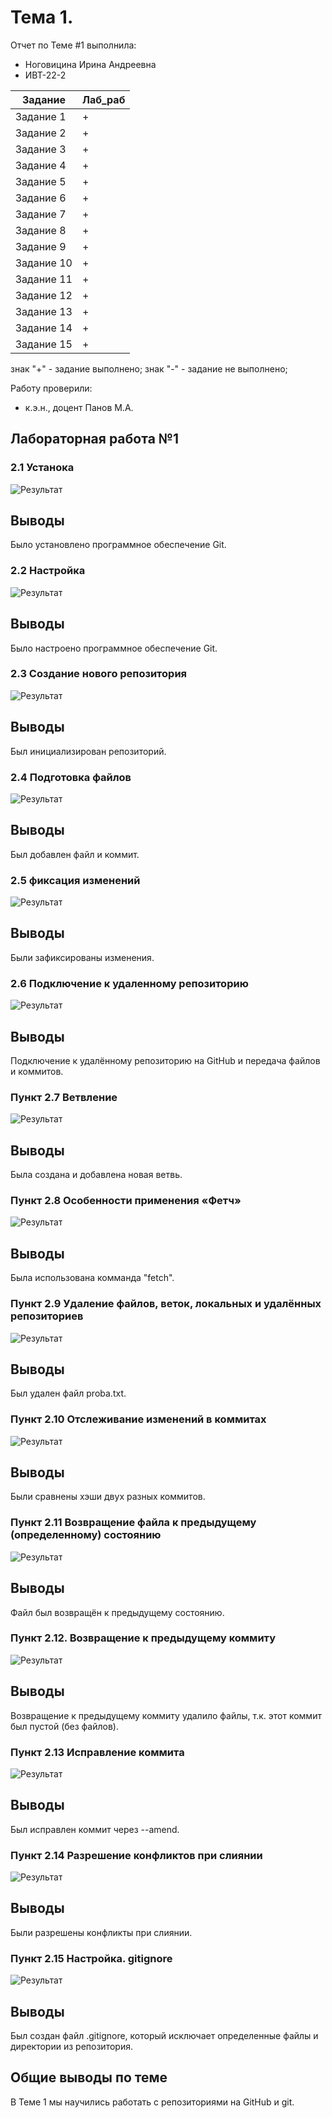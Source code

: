 # Тема 1.
Отчет по Теме #1 выполнила:
- Ноговицина Ирина Андреевна
- ИВТ-22-2

| Задание | Лаб_раб |
| ------ | ------ | 
| Задание 1 | + |
| Задание 2 | + |
| Задание 3 | + |
| Задание 4 | + |
| Задание 5 | + |
| Задание 6 | + |
| Задание 7 | + |
| Задание 8 | + |
| Задание 9 | + |
| Задание 10 | + |
| Задание 11 | + |
| Задание 12 | + |
| Задание 13 | + | 
| Задание 14 | + |
| Задание 15 | + |

знак "+" - задание выполнено; знак "-" - задание не выполнено;

Работу проверили:
- к.э.н., доцент Панов М.А.

## Лабораторная работа №1
### 2.1 Устанока

![Результат](pic/1.jpg)

## Выводы
Было установлено программное обеспечение Git.


### 2.2 Настройка

![Результат](pic/2.jpg)

## Выводы
Было настроено программное обеспечение Git.

### 2.3 Создание нового репозитория

![Результат](pic/3.jpg)

## Выводы
Был инициализирован репозиторий.

###  2.4 Подготовка файлов 

![Результат](pic/4.jpg)

## Выводы
Был добавлен файл и коммит.

### 2.5 фиксация изменений

![Результат](pic/5.jpg)

## Выводы
Были зафиксированы изменения.

### 2.6 Подключение к удаленному репозиторию 
![Результат](pic/6.jpg)

## Выводы
Подключение к удалённому репозиторию на GitHub и передача файлов и коммитов.

### Пункт 2.7 Ветвление

![Результат](pic/7.jpg)

## Выводы
Была создана и добавлена новая ветвь.

### Пункт 2.8 Особенности применения «Фетч»

![Результат](pic/8.jpg)

## Выводы
Была использована комманда "fetch".

### Пункт 2.9 Удаление файлов, веток, локальных и удалённых репозиториев

![Результат](pic/9.jpg)

## Выводы
Был удален файл proba.txt.

### Пункт 2.10 Отслеживание изменений в коммитах

![Результат](pic/10.jpg)

## Выводы
Были сравнены хэши двух разных коммитов.

### Пункт 2.11 Возвращение файла к предыдущему (определенному) состоянию

![Результат](pic/11.jpg)

## Выводы
Файл был возвращён к предыдущему состоянию.

### Пункт 2.12. Возвращение к предыдущему коммиту

![Результат](pic/12.jpg)

## Выводы
Возвращение к предыдущему коммиту удалило файлы, т.к. этот коммит был пустой (без файлов).

### Пункт 2.13 Исправление коммита

![Результат](pic/13.jpg)

## Выводы
Был исправлен коммит через --amend.

### Пункт 2.14 Разрешение конфликтов при слиянии

![Результат](pic/14.jpg)

## Выводы
Были разрешены конфликты при слиянии.

### Пункт 2.15 Настройка. gitignore

![Результат](pic/15.jpg)

## Выводы
Был создан файл .gitignore, который исключает определенные файлы и директории из репозитория.

## Общие выводы по теме
В Теме 1 мы научились работать с репозиториями на GitHub и git.
